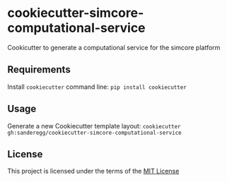cookiecutter-simcore-computational-service
==========================================

Cookicutter to generate a computational service for the simcore platform

Requirements
------------
Install `cookiecutter` command line: `pip install cookiecutter`

Usage
-----
Generate a new Cookiecutter template layout: `cookiecutter gh:sanderegg/cookiecutter-simcore-computational-service`

License
-------
This project is licensed under the terms of the [MIT License](/LICENSE)
